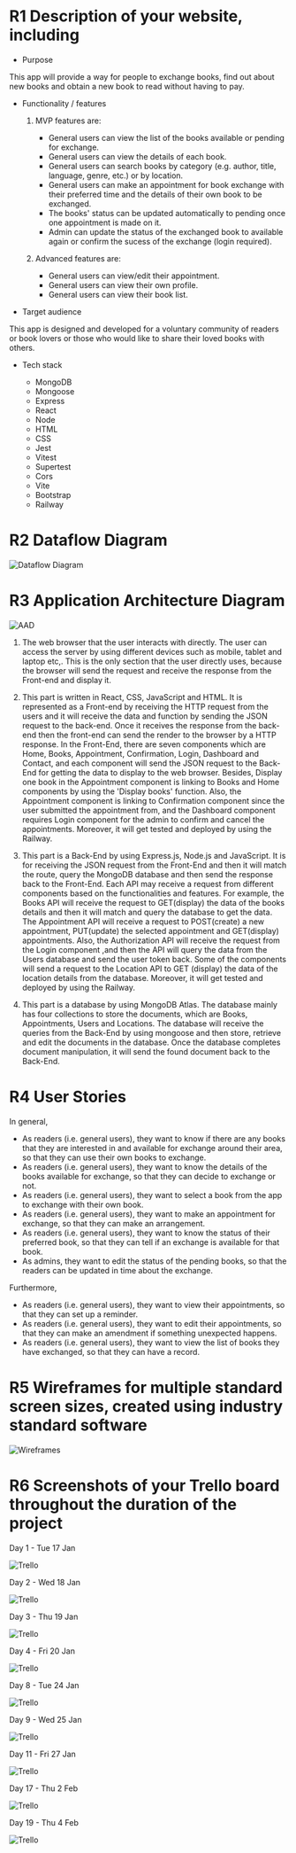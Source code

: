 # R1 Description of your website, including

- Purpose

This app will provide a way for people to exchange books, find out about new books and obtain a new book to read without having to pay.

- Functionality / features

  1. MVP features are:
      - General users can view the list of the books available or pending for exchange.
      - General users can view the details of each book.
      - General users can search books by category (e.g. author, title, language, genre, etc.) or by location.
      - General users can make an appointment for book exchange with their preferred time and the details of their own book to be exchanged.
      - The books' status can be updated automatically to pending once one appointment is made on it.
      - Admin can update the status of the exchanged book to available again or confirm the sucess of the exchange (login required).

  2. Advanced features are:
       - General users can view/edit their appointment.
       - General users can view their own profile.
       - General users can view their book list.

- Target audience

This app is designed and developed for a voluntary community of readers or book lovers or those who would like to share their loved books with others.

- Tech stack
  
  - MongoDB
  - Mongoose
  - Express
  - React
  - Node
  - HTML
  - CSS
  - Jest
  - Vitest
  - Supertest
  - Cors
  - Vite
  - Bootstrap
  - Railway

# R2 Dataflow Diagram

![Dataflow Diagram](docs/DataFlow.png)

# R3 Application Architecture Diagram

![AAD](docs/AAD.png)

1. The web browser that the user interacts with directly. The user can access the server by using different devices such as mobile, tablet and laptop etc,. This is the only section that the user directly uses, because the browser will send the request and receive the response from the Front-end and display it.

2. This part is written in React, CSS, JavaScript and HTML. It is represented as a Front-end by receiving the HTTP request from the users and it will receive the data and function by sending the JSON request to the back-end. Once it receives the response from the back-end then the front-end can send the render to the browser by a HTTP response.
In the Front-End, there are seven components which are Home, Books, Appointment, Confirmation, Login, Dashboard and Contact, and each component will send the JSON request to the Back-End for getting the data to display to the web browser. Besides, Display one book in the Appointment component is linking to Books and Home components by using the 'Display books' function.
Also, the Appointment component is linking to Confirmation component since the user submitted the appointment from, and the Dashboard component requires Login component for the admin to confirm and cancel the appointments. Moreover, it will get tested and deployed by using the Railway.

3. This part is a Back-End by using Express.js, Node.js and JavaScript. It is for receiving the JSON request from the Front-End and then it will match the route, query the MongoDB database and then send the response back to the Front-End. Each API may receive a request from different components based on the functionalities and features.
For example, the Books API will receive the request to GET(display) the data of the books details and then it will match and query the database to get the data. The Appointment API will receive a request to POST(create) a new appointment, PUT(update) the selected appointment and GET(display) appointments. Also, the Authorization API will receive the request from the Login component ,and then the API will query the data from the Users database and send the user token back.
Some of the components will send a request to the Location API to GET (display) the data of the location details from the database. Moreover, it will get tested and deployed by using the Railway.

4. This part is a database by using MongoDB Atlas. The database mainly has four collections to store the documents, which are Books, Appointments, Users and Locations. The database will receive the queries from the Back-End by using mongoose and then store, retrieve and edit the documents in the database. Once the database completes document manipulation, it will send the found document back to the Back-End.

# R4 User Stories

In general, 

- As readers (i.e. general users), they want to know if there are any books that they are interested in and available for exchange around their area, so that they can use their own books to exchange.
- As readers (i.e. general users), they want to know the details of the books available for exchange, so that they can decide to exchange or not.
- As readers (i.e. general users), they want to select a book from the app to exchange with their own book.
- As readers (i.e. general users), they want to make an appointment for exchange, so that they can make an arrangement.
- As readers (i.e. general users), they want to know the status of their preferred book, so that they can tell if an exchange is available for that book.
- As admins, they want to edit the status of the pending books, so that the readers can be updated in time about the exchange.

Furthermore,

- As readers (i.e. general users), they want to view their appointments, so that they can set up a reminder.
- As readers (i.e. general users), they want to edit their appointments, so that they can make an amendment if something unexpected happens.
- As readers (i.e. general users), they want to view the list of books they have exchanged, so that they can have a record.

# R5 Wireframes for multiple standard screen sizes, created using industry standard software

![Wireframes](docs/Wireframe.png)

# R6 Screenshots of your Trello board throughout the duration of the project

Day 1 - Tue 17 Jan

![Trello](docs/Trello/Jan17.png)

Day 2 - Wed 18 Jan

![Trello](docs/Trello/Jan18.png)

Day 3 - Thu 19 Jan

![Trello](docs/Trello/Jan19.png)

Day 4 - Fri 20 Jan

![Trello](docs/Trello/Jan20.png)

Day 8 - Tue 24 Jan

![Trello](docs/Trello/Jan24.png)

Day 9 - Wed 25 Jan

![Trello](docs/Trello/Jan25.png)

Day 11 - Fri 27 Jan

![Trello](docs/Trello/Jan27.png)

Day 17 - Thu 2 Feb

![Trello](docs/Trello/Feb2.png)

Day 19 - Thu 4 Feb

![Trello](docs/Trello/Feb4.png)